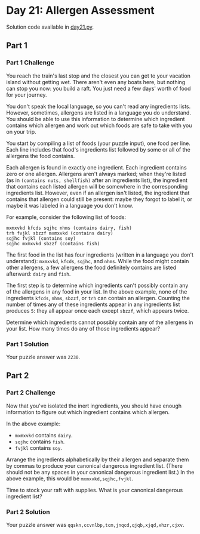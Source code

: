 # Day 21: Allergen Assessment

Solution code available in [day21.py](./day21.py).

## Part 1

### Part 1 Challenge

You reach the train's last stop and the closest you can get to your vacation island without getting wet. There aren't even any boats here, but nothing can stop you now: you build a raft. You just need a few days' worth of food for your journey.

You don't speak the local language, so you can't read any ingredients lists. However, sometimes, allergens are listed in a language you do understand. You should be able to use this information to determine which ingredient contains which allergen and work out which foods are safe to take with you on your trip.

You start by compiling a list of foods (your puzzle input), one food per line. Each line includes that food's ingredients list followed by some or all of the allergens the food contains.

Each allergen is found in exactly one ingredient. Each ingredient contains zero or one allergen. Allergens aren't always marked; when they're listed (as in `(contains nuts, shellfish)` after an ingredients list), the ingredient that contains each listed allergen will be somewhere in the corresponding ingredients list. However, even if an allergen isn't listed, the ingredient that contains that allergen could still be present: maybe they forgot to label it, or maybe it was labeled in a language you don't know.

For example, consider the following list of foods:

```
mxmxvkd kfcds sqjhc nhms (contains dairy, fish)
trh fvjkl sbzzf mxmxvkd (contains dairy)
sqjhc fvjkl (contains soy)
sqjhc mxmxvkd sbzzf (contains fish)
```

The first food in the list has four ingredients (written in a language you don't understand): `mxmxvkd`, `kfcds`, `sqjhc`, and `nhms`. While the food might contain other allergens, a few allergens the food definitely contains are listed afterward: `dairy` and `fish`.

The first step is to determine which ingredients can't possibly contain any of the allergens in any food in your list. In the above example, none of the ingredients `kfcds`, `nhms`, `sbzzf`, or `trh` can contain an allergen. Counting the number of times any of these ingredients appear in any ingredients list produces `5`: they all appear once each except `sbzzf`, which appears twice.

Determine which ingredients cannot possibly contain any of the allergens in your list. How many times do any of those ingredients appear?

### Part 1 Solution

Your puzzle answer was `2230`.

## Part 2

### Part 2 Challenge

Now that you've isolated the inert ingredients, you should have enough information to figure out which ingredient contains which allergen.

In the above example:

* `mxmxvkd` contains `dairy`.
* `sqjhc` contains `fish`.
* `fvjkl` contains `soy`.

Arrange the ingredients alphabetically by their allergen and separate them by commas to produce your canonical dangerous ingredient list. (There should not be any spaces in your canonical dangerous ingredient list.) In the above example, this would be `mxmxvkd,sqjhc,fvjkl`.

Time to stock your raft with supplies. What is your canonical dangerous ingredient list?

### Part 2 Solution

Your puzzle answer was `qqskn,ccvnlbp,tcm,jnqcd,qjqb,xjqd,xhzr,cjxv`.

